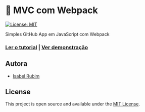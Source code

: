# 🧮 MVC com Webpack

[![License: MIT](https://img.shields.io/badge/License-MIT-purple.svg)](https://opensource.org/licenses/MIT)

Simples GitHub App em JavaScript com Webpack

### [Ler o tutorial](https://www.isarubim.com/posts/implementando-webpack-em-um-projeto-mvc-com-javascript) | [Ver demonstração](https://mvc-webpack.netlify.app/)

## Autora

- [Isabel Rubim](https://www.isarubim.com)

## License

This project is open source and available under the [MIT License](LICENSE).

